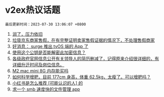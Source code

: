 # v2ex热议话题

`最后更新时间：2023-07-30 13:06:07 +0800`

1. [润了，压力依旧](https://www.v2ex.com/t/960891)
1. [垃圾京东商家售假，在有完整证明卖家售假证据的情况下，不处理售假商家](https://www.v2ex.com/t/960778)
1. [好消息： surge 推出 tvOS 端的 App 了](https://www.v2ex.com/t/960850)
1. [使用这个公钥是否能解密此加密信息？](https://www.v2ex.com/t/960808)
1. [各级政府官网信息公开有关领导人的简历删减了，记得原来介绍很详细的，有详细升迁时间及岗位信息。](https://www.v2ex.com/t/960919)
1. [M2 mac mini 8G 内存能买吗](https://www.v2ex.com/t/960772)
1. [如何科学增肥，目前 177cm 身高，体重 62.5kg，太瘦了。可以增肥吗？](https://www.v2ex.com/t/960852)
1. [小红书是怎么推荐 [可能认识的人] 的](https://www.v2ex.com/t/960798)
1. [求一个 smb 速度快的文件管理 app](https://www.v2ex.com/t/960865)

